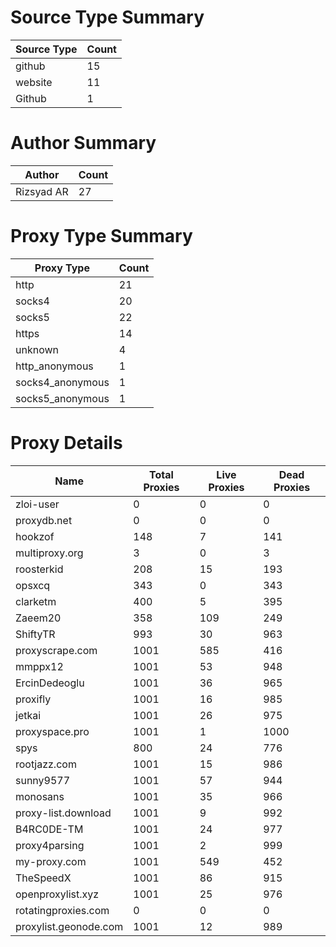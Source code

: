 # Source Type Summary

| Source Type | Count |
|-------------|-------|
| github | 15 |
| website | 11 |
| Github | 1 |


# Author Summary

| Author | Count |
|--------|-------|
| Rizsyad AR | 27 |


# Proxy Type Summary

| Proxy Type | Count |
|------------|-------|
| http | 21 |
| socks4 | 20 |
| socks5 | 22 |
| https | 14 |
| unknown | 4 |
| http_anonymous | 1 |
| socks4_anonymous | 1 |
| socks5_anonymous | 1 |


# Proxy Details

| Name | Total Proxies | Live Proxies | Dead Proxies |
|------|---------------|--------------|---------------|
| zloi-user | 0 | 0 | 0 |
| proxydb.net | 0 | 0 | 0 |
| hookzof | 148 | 7 | 141 |
| multiproxy.org | 3 | 0 | 3 |
| roosterkid | 208 | 15 | 193 |
| opsxcq | 343 | 0 | 343 |
| clarketm | 400 | 5 | 395 |
| Zaeem20 | 358 | 109 | 249 |
| ShiftyTR | 993 | 30 | 963 |
| proxyscrape.com | 1001 | 585 | 416 |
| mmppx12 | 1001 | 53 | 948 |
| ErcinDedeoglu | 1001 | 36 | 965 |
| proxifly | 1001 | 16 | 985 |
| jetkai | 1001 | 26 | 975 |
| proxyspace.pro | 1001 | 1 | 1000 |
| spys | 800 | 24 | 776 |
| rootjazz.com | 1001 | 15 | 986 |
| sunny9577 | 1001 | 57 | 944 |
| monosans | 1001 | 35 | 966 |
| proxy-list.download | 1001 | 9 | 992 |
| B4RC0DE-TM | 1001 | 24 | 977 |
| proxy4parsing | 1001 | 2 | 999 |
| my-proxy.com | 1001 | 549 | 452 |
| TheSpeedX | 1001 | 86 | 915 |
| openproxylist.xyz | 1001 | 25 | 976 |
| rotatingproxies.com | 0 | 0 | 0 |
| proxylist.geonode.com | 1001 | 12 | 989 |

